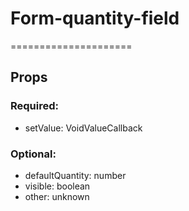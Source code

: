 
# Form-quantity-field
=====================
## Props

### Required:
  - setValue: VoidValueCallback<number>

### Optional:
  - defaultQuantity: number
  - visible: boolean
  - other: unknown
